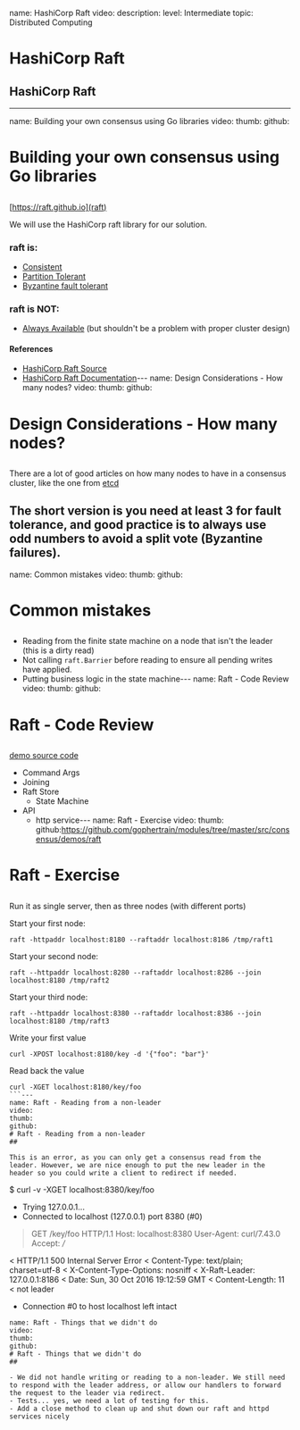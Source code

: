 name: HashiCorp Raft
video: 
description: 
level: Intermediate
topic: Distributed Computing
# HashiCorp Raft
## HashiCorp Raft

---
name: Building your own consensus using Go libraries
video: 
thumb:
github:
# Building your own consensus using Go libraries
## 

[https://raft.github.io](raft)

We will use the HashiCorp raft library for our solution.

### raft is:
- [Consistent](https://en.wikipedia.org/wiki/Consistency_(database_systems))
- [Partition Tolerant](https://en.wikipedia.org/wiki/Network_partition)
- [Byzantine fault tolerant](https://en.wikipedia.org/wiki/Byzantine_fault_tolerance)

### raft is NOT:
- [Always Available](https://en.wikipedia.org/wiki/Availability) (but shouldn't be a problem with proper cluster design)

#### References
- [HashiCorp Raft Source](https://github.com/hashicorp/raft)
- [HashiCorp Raft Documentation](https://godoc.org/github.com/hashicorp/raft)---
name: Design Considerations - How many nodes?
video: 
thumb:
github:
# Design Considerations - How many nodes?
## 

There are a lot of good articles on how many nodes to have in a consensus cluster, like the one from [etcd](https://coreos.com/etcd/docs/latest/admin_guide.html#optimal-cluster-size)

The short version is you need at least 3 for fault tolerance, and good practice is to always use odd numbers to avoid a split vote (Byzantine failures).
---
name: Common mistakes
video: 
thumb:
github:
# Common mistakes
## 

- Reading from the finite state machine on a node that isn't the leader (this is a dirty read)
- Not calling `raft.Barrier` before reading to ensure all pending writes have applied.
- Putting business logic in the state machine---
name: Raft - Code Review
video: 
thumb:
github:
# Raft - Code Review
## 

[demo source code](https://github.com/gophertrain/modules/tree/master/src/consensus/demos/raft)

- Command Args
- Joining
- Raft Store
  - State Machine
- API
  - http service---
name: Raft - Exercise
video: 
thumb:
github:https://github.com/gophertrain/modules/tree/master/src/consensus/demos/raft
# Raft - Exercise
## 

Run it as single server, then as three nodes (with different ports)

Start your first node:

```
raft -httpaddr localhost:8180 --raftaddr localhost:8186 /tmp/raft1
```

Start your second node:

```
raft --httpaddr localhost:8280 --raftaddr localhost:8286 --join localhost:8180 /tmp/raft2
```

Start your third node:

```
raft --httpaddr localhost:8380 --raftaddr localhost:8386 --join localhost:8180 /tmp/raft3
```

Write your first value

```
curl -XPOST localhost:8180/key -d '{"foo": "bar"}'
```

Read back the value

```
curl -XGET localhost:8180/key/foo
```---
name: Raft - Reading from a non-leader
video: 
thumb:
github:
# Raft - Reading from a non-leader
## 

This is an error, as you can only get a consensus read from the leader. However, we are nice enough to put the new leader in the header so you could write a client to redirect if needed.

```
$ curl -v -XGET localhost:8380/key/foo
*   Trying 127.0.0.1...
* Connected to localhost (127.0.0.1) port 8380 (#0)
> GET /key/foo HTTP/1.1
> Host: localhost:8380
> User-Agent: curl/7.43.0
> Accept: */*
>
< HTTP/1.1 500 Internal Server Error
< Content-Type: text/plain; charset=utf-8
< X-Content-Type-Options: nosniff
< X-Raft-Leader: 127.0.0.1:8186
< Date: Sun, 30 Oct 2016 19:12:59 GMT
< Content-Length: 11
<
not leader
* Connection #0 to host localhost left intact
```---
name: Raft - Things that we didn't do
video: 
thumb:
github:
# Raft - Things that we didn't do
## 

- We did not handle writing or reading to a non-leader. We still need to respond with the leader address, or allow our handlers to forward the request to the leader via redirect.
- Tests... yes, we need a lot of testing for this.
- Add a close method to clean up and shut down our raft and httpd services nicely
